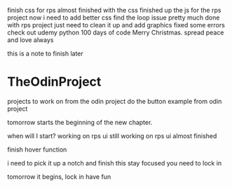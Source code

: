 finish css for rps
almost finished with the css
finished up the js for the rps project now i need to add better css
find the loop issue 
pretty much done with rps project just need to clean it up and add graphics
fixed some errors 
check out udemy python 100 days of code
Merry Christmas. spread peace and love always

this is a note to finish later
# TheOdinProject
projects to work on from the odin project
do the button example from odin project


tomorrow starts the beginning of the new chapter.

when will I start?
working on rps ui
still working on rps ui almost finished


finish hover function

i need to pick it up a notch and finish this
stay focused
you need to lock in

tomorrow it begins, lock in
have fun
